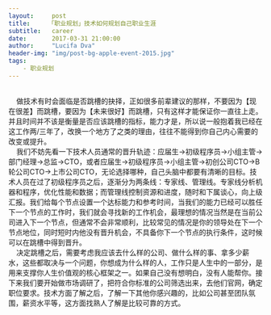 ```yaml
---
layout:     post
title:     「职业规划」技术如何规划自己职业生涯
subtitle:   career
date:       2017-03-31 21:00:00
author:     "Lucifa Dva"
header-img: "img/post-bg-apple-event-2015.jpg"
tags:
    - 职业规划
---
```



<div>
    <br>&nbsp;&nbsp;&nbsp;&nbsp;做技术有时会面临是否跳槽的抉择，正如很多前辈建议的那样，不要因为【现在很差】而跳槽，要因为【未来很好】而跳槽，只有这样才能保证你一直往上走。并且时间并不该是衡量是否应该跳槽的指标，能力才是，所以说一般抱着我已经在这工作两/三年了，改换一个地方了之类的理由，往往不能得到你自己内心需要的改变或提升。
    <br>&nbsp;&nbsp;&nbsp;&nbsp;我们不妨先看一下技术人员通常的晋升轨迹：应届生->初级程序员->小组主管->部门经理->总监->CTO，或者应届生->初级程序员->小组主管->初创公司CTO->B轮公司CTO->上市公司CTO，无论选择哪种，自己头脑中都要有清晰的目标。技术人员在过了初级程序员之后，逐渐分为两条线：专家线、管理线。专家线分析机器和程序，优化性能和数据；而管理线控制资源和进度，随时和下属谈心，向上级汇报。我们给每个节点设置一个达标能力和参考时间，当我们的能力已经可以胜任下一个节点的工作时，我们就会寻找新的工作机会，最理想的情况当然是在当前公司进入下一个节点，但通常不会非常顺利，比较常见的情况是你的领导处在下一个节点地位，同时短时内他没有晋升机会，不具备你下一个节点的执行条件，这时候可以在跳槽中得到晋升。
    <br>&nbsp;&nbsp;&nbsp;&nbsp;决定跳槽之后，需要考虑我应该去什么样的公司、做什么样的事、拿多少薪水，这些都取决与一个问题，你想成为什么样的人，工作只是人生中的一部分，是用来支撑你人生价值观的核心框架之一。如果自己没有想明白，没有人能帮你。接下来我们要开始做市场调研了，把符合你标准的公司筛选出来，去他们官网，确定职位要求。技术方面了解之后，了解一下其他你感兴趣的，比如公司甚至团队氛围，薪资水平等，这方面找熟人了解是比较可靠的方式。
    <br>
    <br> 
    <br> 
    <p>
    <b></b>
    </p>
</div>


